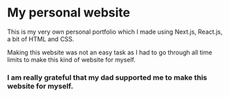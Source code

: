 # My personal website
This is my very own personal portfolio which I made using Next.js, React.js, a bit of HTML and CSS.

Making this website was not an easy task as I had to go through all time limits to make this kind of website for myself.
### I am really grateful that my dad supported me to make this website for myself.
